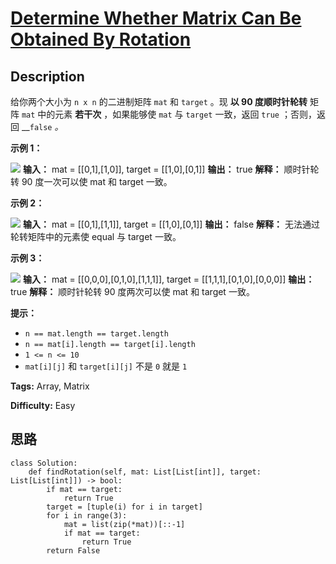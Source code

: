 # [Determine Whether Matrix Can Be Obtained By Rotation][title]

## Description

给你两个大小为 `n x n` 的二进制矩阵 `mat` 和 `target` 。现 **以 90 度顺时针轮转** 矩阵 `mat` 中的元素
**若干次** ，如果能够使 `mat` 与 `target` 一致，返回 `true` ；否则，返回 __`false` _。_

**示例 1：**

![](https://assets.leetcode.com/uploads/2021/05/20/grid3.png)
            **输入：** mat = [[0,1],[1,0]], target = [[1,0],[0,1]]    **输出：** true    **解释：** 顺时针轮转 90 度一次可以使 mat 和 target 一致。    

**示例 2：**

![](https://assets.leetcode.com/uploads/2021/05/20/grid4.png)
            **输入：** mat = [[0,1],[1,1]], target = [[1,0],[0,1]]    **输出：** false    **解释：** 无法通过轮转矩阵中的元素使 equal 与 target 一致。    

**示例 3：**

![](https://assets.leetcode.com/uploads/2021/05/26/grid4.png)
            **输入：** mat = [[0,0,0],[0,1,0],[1,1,1]], target = [[1,1,1],[0,1,0],[0,0,0]]    **输出：** true    **解释：** 顺时针轮转 90 度两次可以使 mat 和 target 一致。    

**提示：**

  * `n == mat.length == target.length`
  * `n == mat[i].length == target[i].length`
  * `1 <= n <= 10`
  * `mat[i][j]` 和 `target[i][j]` 不是 `0` 就是 `1`


**Tags:** Array, Matrix

**Difficulty:** Easy

## 思路

``` python3
class Solution:
    def findRotation(self, mat: List[List[int]], target: List[List[int]]) -> bool:
        if mat == target:
            return True
        target = [tuple(i) for i in target]  
        for i in range(3): 
            mat = list(zip(*mat))[::-1]
            if mat == target:
                return True 
        return False
        
```

[title]: https://leetcode-cn.com/problems/determine-whether-matrix-can-be-obtained-by-rotation
